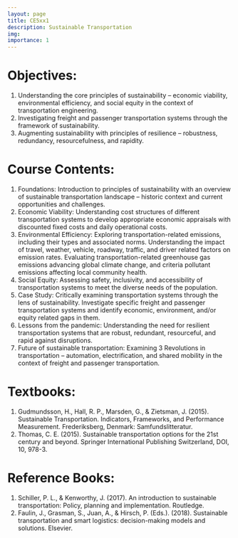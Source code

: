 ```yaml
---
layout: page
title: CE5xx1
description: Sustainable Transportation
img:
importance: 1
---
```


# Objectives:

1. Understanding the core principles of sustainability – economic viability, environmental efficiency, and social equity in the context of transportation engineering.
2. Investigating freight and passenger transportation systems through the framework of sustainability.
3. Augmenting sustainability with principles of resilience – robustness, redundancy, resourcefulness, and rapidity.

# Course Contents:

1. Foundations: Introduction to principles of sustainability with an overview of sustainable transportation landscape – historic context and current opportunities and challenges.
2. Economic Viability: Understanding cost structures of different transportation systems to develop appropriate economic appraisals with discounted fixed costs and daily operational costs.
3. Environmental Efficiency: Exploring transportation-related emissions, including their types and associated norms. Understanding the impact of travel, weather, vehicle, roadway, traffic, and driver related factors on emission rates. Evaluating transportation-related greenhouse gas emissions advancing global climate change, and criteria pollutant emissions affecting local community health.
4. Social Equity: Assessing safety, inclusivity, and accessibility of transportation systems to meet the diverse needs of the population.
5. Case Study: Critically examining transportation systems through the lens of sustainability. Investigate specific freight and passenger transportation systems and identify economic, environment, and/or equity related gaps in them.
6. Lessons from the pandemic: Understanding the need for resilient transportation systems that are robust, redundant, resourceful, and rapid against disruptions.
7. Future of sustainable transportation: Examining 3 Revolutions in transportation – automation, electrification, and shared mobility in the context of freight and passenger transportation.

# Textbooks:

1. Gudmundsson, H., Hall, R. P., Marsden, G., & Zietsman, J. (2015). Sustainable Transportation. Indicators, Frameworks, and Performance Measurement. Frederiksberg, Denmark: Samfundslitteratur.
2. Thomas, C. E. (2015). Sustainable transportation options for the 21st century and beyond. Springer International Publishing Switzerland, DOI, 10, 978-3.

# Reference Books:

1. Schiller, P. L., & Kenworthy, J. (2017). An introduction to sustainable transportation: Policy, planning and implementation. Routledge.
2. Faulin, J., Grasman, S., Juan, A., & Hirsch, P. (Eds.). (2018). Sustainable transportation and smart logistics: decision-making models and solutions. Elsevier.
